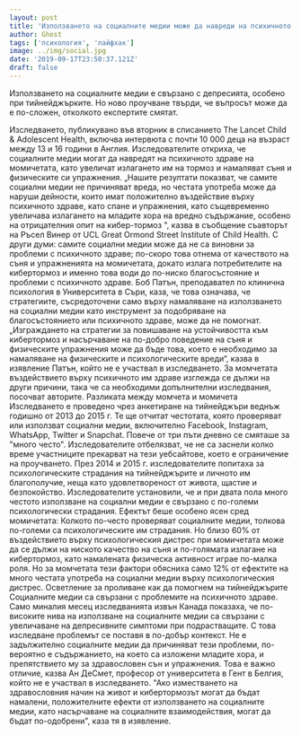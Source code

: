 ```yaml
---
layout: post
title: 'Използването на социалните медии може да навреди на психичното здраве на тийнейджърите'
author: Ghost
tags: ['психология', 'лайфхак']
image: ../img/social.jpg
date: '2019-09-17T23:50:37.121Z'
draft: false
---
```


Използването на социалните медии е свързано с депресията, особено при тийнейджърките. Но ново проучване твърди, че въпросът може да е по-сложен, отколкото експертите смятат.

Изследването, публикувано във вторник в списанието The Lancet Child & Adolescent Health, включва интервюта с почти 10 000 деца на възраст между 13 и 16 години в Англия. Изследователите откриха, че социалните медии могат да навредят на психичното здраве на момичетата, като увеличат излагането им на тормоз и намаляват съня и физическите си упражнения.
„Нашите резултати показват, че самите социални медии не причиняват вреда, но честата употреба може да наруши дейности, които имат положително въздействие върху психичното здраве, като спане и упражнения, като същевременно увеличава излагането на младите хора на вредно съдържание, особено на отрицателния опит на кибер-тормоз ", казва в съобщение съавторът на Ръсел Винер от UCL Great Ormond Street Institute of Child Health.
С други думи: самите социални медии може да не са виновни за проблеми с психичното здраве; по-скоро това отнема от качеството на съня и упражненията на момичетата, докато излага потребителите на кибертормоз и именно това води до по-ниско благосъстояние и проблеми с психичното здраве.
Боб Патън, преподавател по клинична психология в Университета в Съри, каза, че това означава, че стратегиите, съсредоточени само върху намаляване на използването на социални медии като инструмент за подобряване на благосъстоянието или психичното здраве, може да не помогнат.
„Изграждането на стратегии за повишаване на устойчивостта към кибертормоз и насърчаване на по-добро поведение на съня и физическите упражнения може да бъде това, което е необходимо за намаляване на физическите и психологическите вреди“, казва в изявление Патън, който не е участвал в изследването.
За момчетата въздействието върху психичното им здраве изглежда се дължи на други причини, така че са необходими допълнителни изследвания, посочват авторите.
Разликата между момчета и момичета
Изследването е проведено чрез анкетиране на тийнейджъри веднъж годишно от 2013 до 2015 г. Те ще отчитат честотата, която проверяват или използват социални медии, включително Facebook, Instagram, WhatsApp, Twitter и Snapchat. Повече от три пъти дневно се смяташе за "много често".
Изследователите отбелязват, че не са заснели колко време участниците прекарват на тези уебсайтове, което е ограничение на проучването.
През 2014 и 2015 г. изследователите попитаха за психологическите страдания на тийнейджърите и личното им благополучие, неща като удовлетвореност от живота, щастие и безпокойство.
Изследователите установили, че и при двата пола много честото използване на социални медии е свързано с по-големи психологически страдания. Ефектът беше особено ясен сред момичетата: Колкото по-често проверяват социалните медии, толкова по-големи са психологическите им страдания.
Но близо 60% от въздействието върху психологическия дистрес при момичетата може да се дължи на ниското качество на съня и по-голямата излагане на кибертормоз, като намалената физическа активност играе по-малка роля. Но за момчетата тези фактори обясниха само 12% от ефектите на много честата употреба на социални медии върху психологическия дистрес.
Осветление за проливане как да помогнем на тийнейджърите
Социалните медии са свързани с проблемите на психичното здраве. Само миналия месец изследванията извън Канада показаха, че по-високите нива на използване на социалните медии са свързани с увеличаване на депресивните симптоми при подрастващите.
С това изследване проблемът се поставя в по-добър контекст. Не е задължително социалните медии да причиняват тези проблеми, по-вероятно е съдържанието, на което са изложени младите хора, и препятствието му за здравословен сън и упражнения.
Това е важно отличие, казва Ан ДеСмет, професор от университета в Гент в Белгия, който не е участвал в изследването.
"Ако изместването на здравословния начин на живот и кибертормозът могат да бъдат намалени, положителните ефекти от използването на социалните медии, като насърчаване на социалните взаимодействия, могат да бъдат по-одобрени", каза тя в изявление.